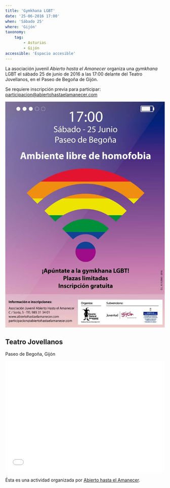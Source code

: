 ```yaml
---
title: 'Gymkhana LGBT'
date: '25-06-2016 17:00'
when: 'Sábado 25'
where: 'Gijón'
taxonomy:
    tag:
        - Asturias
        - Gijón
accessible: 'Espacio accesible'
---
```


La asociación juvenil _Abierto hasta el Amanecer_ organiza una _gymkhana_ LGBT el sábado 25 de junio de 2016 a las 17:00 delante del Teatro Jovellanos, en el Paseo de Begoña de Gijón.

Se requiere inscripción previa para participar: participacion@abiertohastaelamanecer.com

![](gymkhana_lgbt_abierto_hasta_el_amanecer.jpg)

Teatro Jovellanos
--------------

Paseo de Begoña, Gijón

<iframe width="100%" height="350" frameborder="0" scrolling="no" marginheight="0" marginwidth="0" src="//www.openstreetmap.org/export/embed.html?bbox=-5.663106143474579%2C43.53847325090381%2C-5.659914314746857%2C43.539939284644255&amp;layer=mapnik&amp;marker=43.539206272229784%2C-5.661510229110718"></iframe>

Ésta es una actividad organizada por [Abierto hasta el Amanecer](http://abiertohastaelamanecer.com/).